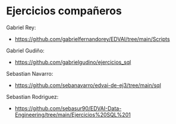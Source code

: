 # Ejercicios compañeros

Gabriel Rey: 
- https://github.com/gabrielfernandorey/EDVAI/tree/main/Scripts

Gabriel Gudiño: 
- https://github.com/gabrielgudino/ejercicios_sql

Sebastian Navarro:
- https://github.com/sebanavarro/edvai-de-ej3/tree/main/sql

Sebastian Rodriguez:
- https://github.com/sebasur90/EDVAI-Data-Engineering/tree/main/Ejercicios%20SQL%201



